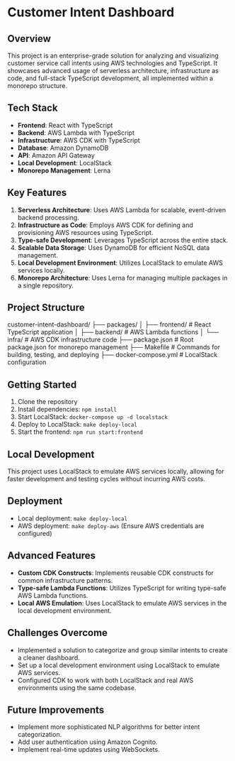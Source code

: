 # Customer Intent Dashboard

## Overview

This project is an enterprise-grade solution for analyzing and visualizing customer service call intents using AWS technologies and TypeScript. It showcases advanced usage of serverless architecture, infrastructure as code, and full-stack TypeScript development, all implemented within a monorepo structure.

## Tech Stack

- **Frontend**: React with TypeScript
- **Backend**: AWS Lambda with TypeScript
- **Infrastructure**: AWS CDK with TypeScript
- **Database**: Amazon DynamoDB
- **API**: Amazon API Gateway
- **Local Development**: LocalStack
- **Monorepo Management**: Lerna

## Key Features

1. **Serverless Architecture**: Uses AWS Lambda for scalable, event-driven backend processing.
2. **Infrastructure as Code**: Employs AWS CDK for defining and provisioning AWS resources using TypeScript.
3. **Type-safe Development**: Leverages TypeScript across the entire stack.
4. **Scalable Data Storage**: Uses DynamoDB for efficient NoSQL data management.
5. **Local Development Environment**: Utilizes LocalStack to emulate AWS services locally.
6. **Monorepo Architecture**: Uses Lerna for managing multiple packages in a single repository.

## Project Structure
customer-intent-dashboard/
├── packages/
│ ├── frontend/ # React TypeScript application
│ ├── backend/ # AWS Lambda functions
│ └── infra/ # AWS CDK infrastructure code
├── package.json # Root package.json for monorepo management
├── Makefile # Commands for building, testing, and deploying
├── docker-compose.yml # LocalStack configuration

## Getting Started

1. Clone the repository
2. Install dependencies: `npm install`
3. Start LocalStack: `docker-compose up -d localstack`
4. Deploy to LocalStack: `make deploy-local`
5. Start the frontend: `npm run start:frontend`

## Local Development

This project uses LocalStack to emulate AWS services locally, allowing for faster development and testing cycles without incurring AWS costs.

## Deployment

- Local deployment: `make deploy-local`
- AWS deployment: `make deploy-aws` (Ensure AWS credentials are configured)

## Advanced Features

- **Custom CDK Constructs**: Implements reusable CDK constructs for common infrastructure patterns.
- **Type-safe Lambda Functions**: Utilizes TypeScript for writing type-safe AWS Lambda functions.
- **Local AWS Emulation**: Uses LocalStack to emulate AWS services in the local development environment.

## Challenges Overcome

- Implemented a solution to categorize and group similar intents to create a cleaner dashboard.
- Set up a local development environment using LocalStack to emulate AWS services.
- Configured CDK to work with both LocalStack and real AWS environments using the same codebase.

## Future Improvements

- Implement more sophisticated NLP algorithms for better intent categorization.
- Add user authentication using Amazon Cognito.
- Implement real-time updates using WebSockets.